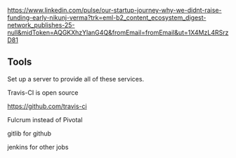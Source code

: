 
<!--
-->

https://www.linkedin.com/pulse/our-startup-journey-why-we-didnt-raise-funding-early-nikunj-verma?trk=eml-b2_content_ecosystem_digest-network_publishes-25-null&midToken=AQGKXhzYlanG4Q&fromEmail=fromEmail&ut=1X4MzL4RSrzD81


Tools
------

Set up a server to provide all of these services.

Travis-CI is open source

https://github.com/travis-ci

Fulcrum instead of Pivotal

gitlib for github

jenkins for other jobs

<!-- vim: set autoindent expandtab sw=4 syntax=markdown: -->
